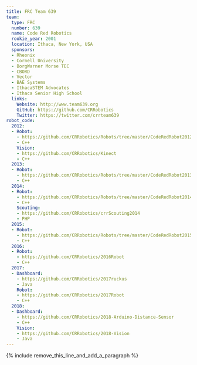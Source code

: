 ```yaml
---
title: FRC Team 639
team:
  type: FRC
  number: 639
  name: Code Red Robotics
  rookie_year: 2001
  location: Ithaca, New York, USA
  sponsors:
  - Rheonix
  - Cornell University
  - BorgWarner Morse TEC
  - CBORD
  - Vector
  - BAE Systems
  - IthacaSTEM Advocates
  - Ithaca Senior High School
  links:
    Website: http://www.team639.org
    GitHub: https://github.com/CRRobotics
    Twitter: https://twitter.com/crrteam639
robot_code:
  2012:
  - Robot:
    - https://github.com/CRRobotics/Robots/tree/master/CodeRedRobot2012
    - C++
    Vision:
    - https://github.com/CRRobotics/Kinect
    - C++
  2013:
  - Robot:
    - https://github.com/CRRobotics/Robots/tree/master/CodeRedRobot2013
    - C++
  2014:
  - Robot:
    - https://github.com/CRRobotics/Robots/tree/master/CodeRedRobot2014
    - C++
    Scouting:
    - https://github.com/CRRobotics/crrScouting2014
    - PHP
  2015:
  - Robot:
    - https://github.com/CRRobotics/Robots/tree/master/CodeRedRobot2015
    - C++
  2016:
  - Robot:
    - https://github.com/CRRobotics/2016Robot
    - C++
  2017:
  - Dashboard:
    - https://github.com/CRRobotics/2017ruckus
    - Java
    Robot:
    - https://github.com/CRRobotics/2017Robot
    - C++
  2018:
  - Dashboard:
    - https://github.com/CRRobotics/2018-Arduino-Distance-Sensor
    - C++
    Vision:
    - https://github.com/CRRobotics/2018-Vision
    - Java
---
```


{% include remove_this_line_and_add_a_paragraph %}
